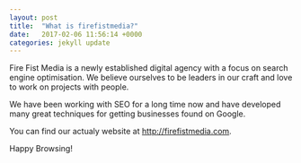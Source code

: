 ```yaml
---
layout: post
title:  "What is firefistmedia?"
date:   2017-02-06 11:56:14 +0000
categories: jekyll update
---
```

Fire Fist Media is a newly established digital agency with a focus on search engine optimisation. We believe ourselves to be leaders in our craft and love to work on projects with people.

We have been working with SEO for a long time now and have developed many great techniques for getting businesses found on Google.

You can find our actualy website at <http://firefistmedia.com>.

Happy Browsing!

